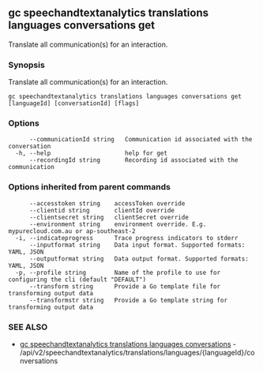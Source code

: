 ## gc speechandtextanalytics translations languages conversations get

Translate all communication(s) for an interaction.

### Synopsis

Translate all communication(s) for an interaction.

```
gc speechandtextanalytics translations languages conversations get [languageId] [conversationId] [flags]
```

### Options

```
      --communicationId string   Communication id associated with the conversation
  -h, --help                     help for get
      --recordingId string       Recording id associated with the communication
```

### Options inherited from parent commands

```
      --accesstoken string    accessToken override
      --clientid string       clientId override
      --clientsecret string   clientSecret override
      --environment string    environment override. E.g. mypurecloud.com.au or ap-southeast-2
  -i, --indicateprogress      Trace progress indicators to stderr
      --inputformat string    Data input format. Supported formats: YAML, JSON
      --outputformat string   Data output format. Supported formats: YAML, JSON
  -p, --profile string        Name of the profile to use for configuring the cli (default "DEFAULT")
      --transform string      Provide a Go template file for transforming output data
      --transformstr string   Provide a Go template string for transforming output data
```

### SEE ALSO

* [gc speechandtextanalytics translations languages conversations](gc_speechandtextanalytics_translations_languages_conversations.html)	 - /api/v2/speechandtextanalytics/translations/languages/{languageId}/conversations


